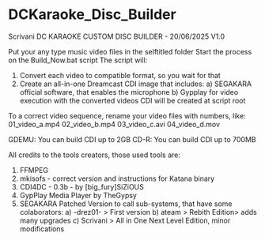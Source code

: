 # DCKaraoke_Disc_Builder
Scrivani DC KARAOKE CUSTOM DISC BUILDER - 20/06/2025 V1.0

Put your any type music video files in the selftitled folder
Start the process on the Build_Now.bat script
The script will:
1) Convert each video to compatible format, so you wait for that
2) Create an all-in-one Dreamcast CDI image that includes:
a) SEGAKARA official software, that enables the microphone
b) Gypplay for video execution with the converted videos
CDI will be created at script root

To a correct video sequence, rename your video files with numbers, like:
01_video_a.mp4
02_video_b.mp4
03_video_c.avi
04_video_d.mov

GDEMU: You can build CDI up to 2GB
CD-R: You can build CDI up to 700MB

All credits to the tools creators, those used tools are: 
1) FFMPEG
2) mkisofs - correct version and instructions for Katana binary
3) CDI4DC - 0.3b - by [big_fury]SiZiOUS
4) GypPlay Media Player by TheGypsy
5) SEGAKARA Patched Version to call sub-systems, that have some colaborators:
   a) -drez01- > First version
   b) ateam > Rebith Edition> adds many upgrades
   c) Scrivani > All in One Next Level Edition, minor modifications
